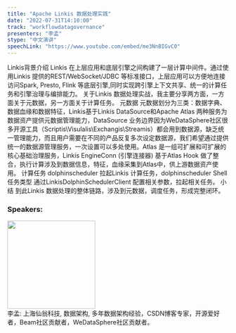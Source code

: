 ```yaml
---
title: "Apache Linkis 数据处理实践"
date: "2022-07-31T14:10:00"
track: "workflowdatagovernance"
presenters: "李孟"
stype: "中文演讲"
speechLink: "https://www.youtube.com/embed/me3NnBIGvC0"
---
```

Linkis背景介绍
Linkis 在上层应用和底层引擎之间构建了一层计算中间件。通过使用Linkis 提供的REST/WebSocket/JDBC 等标准接口，上层应用可以方便地连接访问Spark, Presto, Flink 等底层引擎,同时实现跨引擎上下文共享、统一的计算任务和引擎治理与编排能力。
关于Linkis 数据处理实战，我主要分享两方面，一方面关于元数据，另一方面关于计算任务。
元数据
元数据划分为三类：数据字典、数据血缘和数据特征，Linkis基于Linkis DataSource和Apache Atlas 两种服务为数据资产提供元数据管理能力，DataSource 业务边界因为WeDataSphere社区很多开源工具（Scriptis\Visulalis\Exchangis\Streamis）都会用到数据源，缺乏统一管理能力，而且用户需要在不同的产品反复多次设定数据源，我们希望通过提供统一的数据源管理服务，一次设置可以多处使用。Atlas 是一组可扩展和可扩展的核心基础治理服务，Linkis EngineConn (引擎连接器) 基于Atlas Hook 做了整合，执行计算涉及到数据信息，特征，血缘采集到Atlas中，供上游数据资产使用。
计算任务
dolphinscheduler 拉起Linkis 计算任务，dolphinscheduler Shell 任务类型 通过LinkisDolphinSchedulerClient 配置相关参数，拉起相关任务。
小结
到此Linkis 数据处理的整体链路，涉及到元数据，调度任务，形成完整闭环。
 ### Speakers: 
 <img src="images/speaker/1132.png" width="200" /><br>李孟: 上海仙翁科技, 数据架构, 多年数据架构经验，CSDN博客专家，开源爱好者，Beam社区贡献者，WeDataSphere社区贡献者。

 